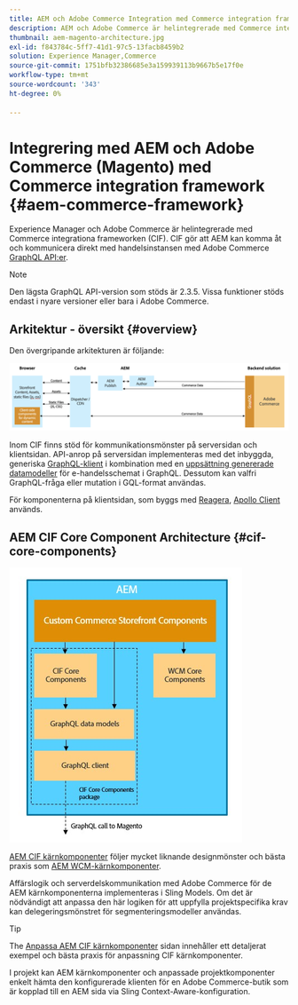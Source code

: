 ```yaml
---
title: AEM och Adobe Commerce Integration med Commerce integration framework
description: AEM och Adobe Commerce är helintegrerade med Commerce integrationa frameworken (CIF). Med CIF kan AEM få åtkomst till en Adobe Commerce-instans och kommunicera med Adobe Commerce via GraphQL. AEM kan också använda produkt- och kategoriväljare och produktkonsolen för att bläddra bland produkt- och kategoridata som hämtas on demand från Adobe Commerce. Dessutom har CIF en färdig butik som kan snabba upp affärsprojekt.
thumbnail: aem-magento-architecture.jpg
exl-id: f843784c-5ff7-41d1-97c5-13facb8459b2
solution: Experience Manager,Commerce
source-git-commit: 1751bfb32386685e3a159939113b9667b5e17f0e
workflow-type: tm+mt
source-wordcount: '343'
ht-degree: 0%

---
```


# Integrering med AEM och Adobe Commerce (Magento) med Commerce integration framework {#aem-commerce-framework}

Experience Manager och Adobe Commerce är helintegrerade med Commerce integrationa frameworken (CIF). CIF gör att AEM kan komma åt och kommunicera direkt med handelsinstansen med Adobe Commerce [GraphQL API:er](https://devdocs.magento.com/guides/v2.4/graphql/).

>[!NOTE]
>
>Den lägsta GraphQL API-version som stöds är 2.3.5. Vissa funktioner stöds endast i nyare versioner eller bara i Adobe Commerce.

## Arkitektur - översikt {#overview}

Den övergripande arkitekturen är följande:

![Översikt över CIF](../assets/AEM_Magento_Architecture.png)

Inom CIF finns stöd för kommunikationsmönster på serversidan och klientsidan.
API-anrop på serversidan implementeras med det inbyggda, generiska [GraphQL-klient](https://github.com/adobe/commerce-cif-graphql-client) i kombination med en [uppsättning genererade datamodeller](https://github.com/adobe/commerce-cif-magento-graphql) för e-handelsschemat i GraphQL. Dessutom kan valfri GraphQL-fråga eller mutation i GQL-format användas.

För komponenterna på klientsidan, som byggs med [Reagera](https://reactjs.org/), [Apollo Client](https://www.apollographql.com/docs/react/) används.

## AEM CIF Core Component Architecture {#cif-core-components}

![AEM CIF Core Component Architecture](../assets/cif-component-architecture.jpg)

[AEM CIF kärnkomponenter](https://github.com/adobe/aem-core-cif-components) följer mycket liknande designmönster och bästa praxis som [AEM WCM-kärnkomponenter](https://github.com/adobe/aem-core-wcm-components).

Affärslogik och serverdelskommunikation med Adobe Commerce för de AEM kärnkomponenterna implementeras i Sling Models. Om det är nödvändigt att anpassa den här logiken för att uppfylla projektspecifika krav kan delegeringsmönstret för segmenteringsmodeller användas.

>[!TIP]
>
>The [Anpassa AEM CIF kärnkomponenter](../customizing/customize-cif-components.md) sidan innehåller ett detaljerat exempel och bästa praxis för anpassning CIF kärnkomponenter.

I projekt kan AEM kärnkomponenter och anpassade projektkomponenter enkelt hämta den konfigurerade klienten för en Adobe Commerce-butik som är kopplad till en AEM sida via Sling Context-Aware-konfiguration.
